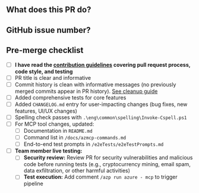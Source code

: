 ## What does this PR do?

## GitHub issue number?

## Pre-merge checklist
- [ ] **I have read the [contribution guidelines](https://github.com/Azure/azure-mcp/blob/main/CONTRIBUTING.md) covering pull request process, code style, and testing**
- [ ] PR title is clear and informative
- [ ] Commit history is clean with informative messages (no previously merged commits appear in PR history). [See cleanup guide](https://github.com/Azure/azure-powershell/blob/master/documentation/development-docs/cleaning-up-commits.md)
- [ ] Added comprehensive tests for core features
- [ ] Added `CHANGELOG.md` entry for user-impacting changes (bug fixes, new features, UI/UX changes)
- [ ] Spelling check passes with `.\eng\common\spelling\Invoke-Cspell.ps1`
- [ ] For MCP tool changes, updated:
  - [ ] Documentation in `README.md`
  - [ ] Command list in `/docs/azmcp-commands.md` 
  - [ ] End-to-end test prompts in `/e2eTests/e2eTestPrompts.md`
- [ ] **Team member live testing:**
  - [ ] **Security review:** Review PR for security vulnerabilities and malicious code before running tests (e.g., cryptocurrency mining, email spam, data exfiltration, or other harmful activities)
  - [ ] **Test execution:** Add comment `/azp run azure - mcp` to trigger pipeline
